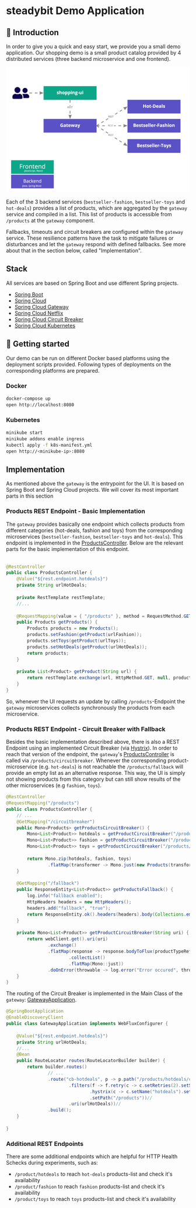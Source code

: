 # steadybit Demo Application

## 📝 Introduction

In order to give you a quick and easy start, we provide you a small demo application. Our shopping demo is a small product catalog provided by 4 distributed
services (three backend microservice and one frontend).

![Architecture](./architecture.jpg)

Each of the 3 backend services (`bestseller-fashion`, `bestseller-toys` and `hot-deals`) provides a list of products, which are aggregated by the `gateway`
service and compiled in a list. This list of products is accessible from `/products` at the `gateway` component.

Fallbacks, timeouts and circuit breakers are configured within the `gateway` service. These resilience patterns have the task to mitigate failures or
disturbances and let the `gateway` respond with defined fallbacks. See more about that in the section below, called "Implementation".

## Stack

All services are based on Spring Boot and use different Spring projects.

- [Spring Boot](https://spring.io/projects/spring-boot)
- [Spring Cloud](https://spring.io/projects/spring-cloud)
- [Spring Cloud Gateway](https://spring.io/projects/spring-cloud-gateway)
- [Spring Cloud Netflix](https://spring.io/projects/spring-cloud-netflix)
- [Spring Cloud Circuit Breaker](https://spring.io/projects/spring-cloud-circuitbreaker)
- [Spring Cloud Kubernetes](https://spring.io/projects/spring-cloud-kubernetes)

## 🚀 Getting started

Our demo can be run on different Docker based platforms using the deployment scripts provided. Following types of deployments on the corresponding platforms are
prepared.

### Docker

```sh
docker-compose up
open http://localhost:8080
```

### Kubernetes

```sh
minikube start
minikube addons enable ingress
kubectl apply -f k8s-manifest.yml
open http://<minikube-ip>:8080
```

## Implementation

As mentioned above the `gateway` is the entrypoint for the UI. It is based on Spring Boot and Spring Cloud projects.
We will cover its most important parts in this section

### Products REST Endpoint - Basic Implementation

The `gateway` provides basically one endpoint which collects products from different categories (hot-deals, fashion and toys) from the corresponding
microservices (`bestseller-fashion`, `bestseller-toys` and `hot-deals`). This endpoint is implemented in
the [ProductsController](blob/master/gateway/src/main/java/com/steadybit/demo/shopping/gateway/ProductsController.java). Below are the relevant parts for the
basic implementation of this endpoint.

```java

@RestController
public class ProductsController {
    @Value("${rest.endpoint.hotdeals}")
    private String urlHotDeals;
    
    private RestTemplate restTemplate;
    //...

    @RequestMapping(value = { "/products" }, method = RequestMethod.GET)
    public Products getProducts() {
        Products products = new Products();
        products.setFashion(getProduct(urlFashion));
        products.setToys(getProduct(urlToys));
        products.setHotDeals(getProduct(urlHotDeals));
        return products;
    }

    private List<Product> getProduct(String url) {
        return restTemplate.exchange(url, HttpMethod.GET, null, productListTypeReference).getBody();
    }
}
```

So, whenever the UI requests an update by calling `/products`-Endpoint the `gateway` microservices collects synchronously the products from each microservice.

### Products REST Endpoint - Circuit Breaker with Fallback

Besides the basic implementation described above, there is also a REST Endpoint using an implemented Circuit Breaker (via [Hystrix](https://www.baeldung.com/spring-cloud-netflix-hystrix)).
In order to reach that version of the endpoint, the `gateway`'s [ProductsController](blob/master/gateway/src/main/java/com/steadybit/demo/shopping/gateway/ProductsController.java) is called via `/products/circuitbreaker`.
Whenever the corresponding product-microservice (e.g. `hot-deals`) is not reachable the `/products/fallback` will provide an empty list as an alternative response.
This way, the UI is simply not showing products from this category but can still show results of the other microservices (e.g `fashion`, `toys`).

```java
@RestController
@RequestMapping("/products")
public class ProductsController {
    // ...
    @GetMapping("/circuitbreaker")
    public Mono<Products> getProductsCircuitBreaker() {
        Mono<List<Product>> hotdeals = getProductCircuitBreaker("/products/hotdeals/circuitbreaker");
        Mono<List<Product>> fashion = getProductCircuitBreaker("/products/fashion/circuitbreaker");
        Mono<List<Product>> toys = getProductCircuitBreaker("/products/toys/circuitbreaker");

        return Mono.zip(hotdeals, fashion, toys)
                .flatMap(transformer -> Mono.just(new Products(transformer.getT1(), transformer.getT2(), transformer.getT3())));
    }

    @GetMapping("/fallback")
    public ResponseEntity<List<Product>> getProductsFallback() {
        log.info("fallback enabled");
        HttpHeaders headers = new HttpHeaders();
        headers.add("fallback", "true");
        return ResponseEntity.ok().headers(headers).body(Collections.emptyList());
    }

    private Mono<List<Product>> getProductCircuitBreaker(String uri) {
        return webClient.get().uri(uri)
                .exchange()
                .flatMap(response -> response.bodyToFlux(productTypeReference)
                        .collectList()
                        .flatMap(Mono::just))
                .doOnError(throwable -> log.error("Error occured", throwable));
    }
}
```

The routing of the Circuit Breaker is implemented in the Main Class of the `gateway`: [GatewayApplication](blob/master/gateway/src/main/java/com/steadybit/demo/shopping/gateway/GatewayApplication.java).

````java
@SpringBootApplication
@EnableDiscoveryClient
public class GatewayApplication implements WebFluxConfigurer {

    @Value("${rest.endpoint.hotdeals}")
    private String urlHotDeals;
    //...
    @Bean
    public RouteLocator routes(RouteLocatorBuilder builder) {
        return builder.routes()
                // ...
                .route("cb-hotdeals", p -> p.path("/products/hotdeals/circuitbreaker**")//
                        .filters(f -> f.retry(c -> c.setRetries(2).setSeries(HttpStatus.Series.SERVER_ERROR))//
                                .hystrix(c -> c.setName("hotdeals").setFallbackUri("forward:/products/fallback"))
                                .setPath("/products"))//
                        .uri(urlHotDeals))//
                .build();
    }

}
````

### Additional REST Endpoints
There are some additional endpoints which are helpful for HTTP Health Schecks during experiments, such as:

- `/product/hotdeals` to reach `hot-deals` products-list and check it's availability
- `/product/fashion` to reach `fashion` products-list and check it's availability
- `/product/toys` to reach `toys` products-list and check it's availability